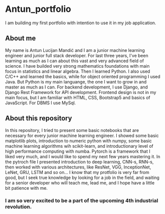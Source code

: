# Antun_portfolio
I am building my first portfolio with intention to use it in my job application.

## About me

My name is Antun Lucijan Mandić and I am a junior machine learning engineer and junior full stack developer.
For last three years, I've been learning as much as I can about this vast and very advanced field of science.
I have builded very strong mathematics foundations with main focus in statistics and linear algebra.
Then I learned Python.
I also used C/C++ and learned the basics, while for object oriented programming I used Java.
But Python is my main languange, the one I want to grow in and master as much as I can.
For backend development, I use Django, and Django Rest Framework for API development. Frontend design is not in my main focus, but I am familiar with HTML, CSS, Bootstrap5 and basics of JavaScript.
For DBMS I use MySql.

## About this repository

In this repository, I tried to present some basic notebooks that are necessary for every junior machine learning engineer.
I showed some basic matplotlib plots, introduction to numeric python with numpy, some basic machine learning algorithms wih scikit-learn, and introductionary level of high performance computing with numba.
Pytorch is a framework that I liked very much, and I would like to spend my next few years mastering it.
In the pytroch file I presented introduction to deep learning, CNN-s, RNN-s, then worked with various architectures, like ResNet, VGG, InceptionNet, LeNet, GRU, LSTM and so on...
I know that my protfolio is very far from good, but I seek true knowledge by looking for a job in the field, and waiting for a senior developer who will teach me, lead me, and I hope have a little bit patience with me.


### I am so very excited to be a part of the upcoming 4th industrial revolution.
